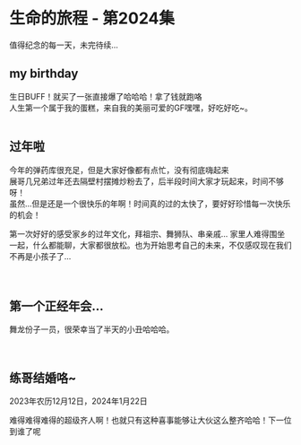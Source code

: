 # 生命的旅程 - 第2024集


值得纪念的每一天，未完待续...

## my birthday

生日BUFF！就买了一张直接爆了哈哈哈！拿了钱就跑咯<br>
人生第一个属于我的蛋糕，来自我的美丽可爱的GF嘿嘿，好吃好吃~。

<div style="display: grid; grid-template-columns: repeat(2, 49%); gap: 5px; justify-content: space-between; align-items: center;">
  <img src="../assets/2024/birthday/3.webp" alt="" />
  <img src="../assets/2024/birthday/2.webp" alt="" />
</div>
<img src="../assets/2024/birthday/1.webp" alt="" />

## 过年啦

今年的弹药库很充足，但是大家好像都有点忙，没有彻底嗨起来<br>
展哥几兄弟过年还去隔壁村摆摊炒粉去了，后半段时间大家才玩起来，时间不够呀！<br>
虽然...但是还是一个很快乐的年啊！时间真的过的太快了，要好好珍惜每一次快乐的机会！

第一次好好的感受家乡的过年文化，拜祖宗、舞狮队、串亲戚... 家里人难得围坐一起，什么都能聊，大家都很放松。也为开始思考自己的未来，不仅感叹现在我们不再是小孩子了...

<div style="display: grid; grid-template-columns: repeat(2, 49%); gap: 5px; align-items: center;">
  <img src="../assets/2024/chinesenewyear/2.webp" alt="" />
  <img src="../assets/2024/chinesenewyear/4.webp" alt="" />
  <img src="../assets/2024/chinesenewyear/3.webp" alt="" />
  <img src="../assets/2024/chinesenewyear/5.webp" alt="" />
  <img src="../assets/2024/chinesenewyear/6.webp" alt="" />
  <img src="../assets/2024/chinesenewyear/9.webp" alt="" />
  <img src="../assets/2024/chinesenewyear/7.jpg" alt="" />
  <img src="../assets/2024/chinesenewyear/8.jpg" alt="" />
  <img src="../assets/2024/chinesenewyear/10.jpg" alt="" />
  <img src="../assets/2024/chinesenewyear/11.webp" alt="" />
</div>


## 第一个正经年会...

舞龙份子一员，很荣幸当了半天的小丑哈哈哈。

<img src="../assets/2024/annualmeeting/2.webp" alt="" />
<img src="../assets/2024/annualmeeting/1.webp" alt="" />


## 练哥结婚咯~
2023年农历12月12日，2024年1月22日

难得难得难得的超级齐人啊！也就只有这种喜事能够让大伙这么整齐哈哈！下一位到谁了呢

<div style="display: grid; grid-template-columns: repeat(2, 49%); gap: 5px; align-items: center;">
  <img src="../assets/2024/lian/1.webp" alt="" />
  <img src="../assets/2024/lian/2.webp" alt="" />
  <img src="../assets/2024/lian/3.webp" alt="" />
  <img src="../assets/2024/lian/4.webp" alt="" />
</div>